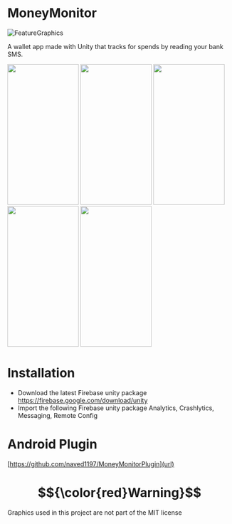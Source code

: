 # MoneyMonitor

![FeatureGraphics](https://github.com/naved1197/MoneyMonitorUnity/assets/96604519/4574a220-9885-4a0c-9860-08422ddc13d9)

A wallet app made with Unity that tracks for spends by reading your bank SMS.

<img src="https://github.com/naved1197/MoneyMonitorUnity/assets/96604519/e1cf5e0e-eb40-4698-a710-a0707e854194" width="160" height="316">
<img src="https://github.com/naved1197/MoneyMonitorUnity/assets/96604519/d464ba47-3661-45b2-9fa0-63a3bc2b1e90" width="160" height="316">
<img src="https://github.com/naved1197/MoneyMonitorUnity/assets/96604519/61281ab8-f7cc-4779-aae9-1a00958f26ab" width="160" height="316">
<img src="https://github.com/naved1197/MoneyMonitorUnity/assets/96604519/d51c8a71-e924-4ff5-97b3-ab6c82587d92" width="160" height="316">
<img src="https://github.com/naved1197/MoneyMonitorUnity/assets/96604519/18e221d5-10f7-4c38-aaff-f5d3241f1ece" width="160" height="316">

# Installation
- Download the latest Firebase unity package https://firebase.google.com/download/unity
- Import the following Firebase unity package Analytics, Crashlytics, Messaging, Remote Config 

# Android Plugin
[https://github.com/naved1197/MoneyMonitorPlugin](url)


# $${\color{red}Warning}$$
  Graphics used in this project are not part of the MIT license


